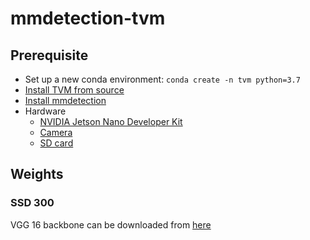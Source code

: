 # mmdetection-tvm

## Prerequisite

* Set up a new conda environment: ```conda create -n tvm python=3.7```
* [Install TVM from source](https://docs.tvm.ai/install/from_source.html)
* [Install mmdetection](https://github.com/open-mmlab/mmdetection/blob/master/docs/install.md)
* Hardware
    * [NVIDIA Jetson Nano Developer Kit](https://www.amazon.com/gp/product/B07PZHBDKT/ref=ppx_yo_dt_b_asin_title_o02_s00?ie=UTF8&psc=1)
    * [Camera](https://www.amazon.com/gp/product/B07SL9P729/ref=ppx_yo_dt_b_asin_title_o01_s00?ie=UTF8&psc=1)
    * [SD card](https://www.amazon.com/gp/product/B06XWZWYVP/ref=ppx_yo_dt_b_asin_title_o02_s00?ie=UTF8&psc=1)

## Weights

### SSD 300

VGG 16 backbone can be downloaded from [here](https://github.com/open-mmlab/mmdetection/tree/master/configs/ssd)
